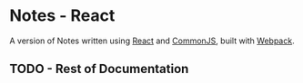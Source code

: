 Notes - React
=============

A version of Notes written using [React][react] and [CommonJS][cjs], built with
[Webpack][webpack].

## TODO - Rest of Documentation

[react]: http://facebook.github.io/react/
[cjs]: http://wiki.commonjs.org/wiki/CommonJS
[webpack]: http://webpack.github.io/
